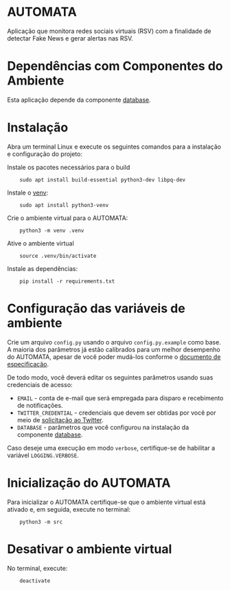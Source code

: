 # AUTOMATA

Aplicação que monitora redes sociais virtuais (RSV) com a finalidade de detectar Fake News e gerar alertas nas RSV.

# Dependências com Componentes do Ambiente
Esta aplicação depende da componente [database](https://github.com/projeto-confia/database).

# Instalação

Abra um terminal Linux e execute os seguintes comandos para a instalação e configuração do projeto:

Instale os pacotes necessários para o build

```
    sudo apt install build-essential python3-dev libpq-dev
```

Instale o [venv](https://docs.python.org/3/library/venv.html):

```
    sudo apt install python3-venv
```

Crie o ambiente virtual para o AUTOMATA:

```
    python3 -m venv .venv
```

Ative o ambiente virtual

```
    source .venv/bin/activate
```

Instale as dependências:

```
    pip install -r requirements.txt
```

# Configuração das variáveis de ambiente
Crie um arquivo `config.py` usando o arquivo `config.py.example` como base. A maioria dos parâmetros já estão calibrados para um melhor desempenho do AUTOMATA, apesar de você poder mudá-los conforme o [documento de especificação](/docs/environment_variables.md).

De todo modo, você deverá editar os seguintes parãmetros usando suas credenciais de acesso:

* `EMAIL` - conta de e-mail que será empregada para disparo e recebimento de notificações.
* `TWITTER_CREDENTIAL` - credenciais que devem ser obtidas por você por meio de [solicitação ao Twitter](https://developer.twitter.com/en/docs/twitter-api/getting-started/getting-access-to-the-twitter-api).
* `DATABASE` - parâmetros que você configurou na instalação da componente [database](https://github.com/projeto-confia/database).

Caso deseje uma execução em modo `verbose`, certifique-se de habilitar a variável `LOGGING.VERBOSE`.

# Inicialização do AUTOMATA

Para inicializar o AUTOMATA certifique-se que o ambiente virtual está ativado e, em seguida, execute no terminal:

```
    python3 -m src
```

# Desativar o ambiente virtual

No terminal, execute:

```
    deactivate
```